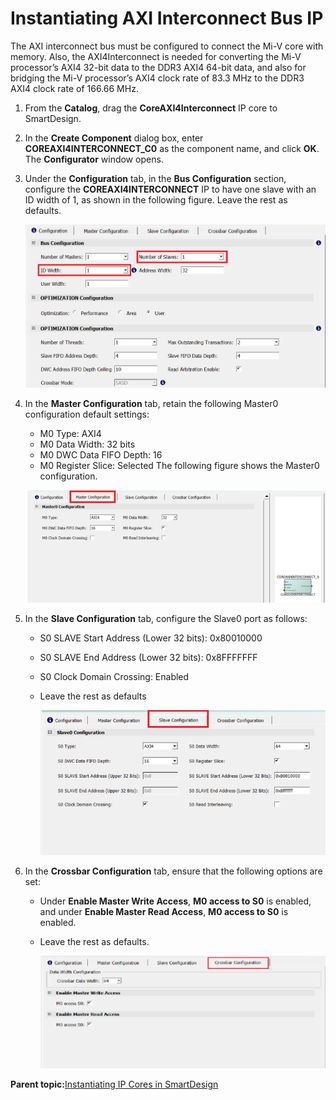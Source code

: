 # Instantiating AXI Interconnect Bus IP

The AXI interconnect bus must be configured to connect the Mi-V core with memory. Also, the AXI4Interconnect is needed for converting the Mi-V processor’s AXI4 32-bit data to the DDR3 AXI4 64-bit data, and also for bridging the Mi-V processor’s AXI4 clock rate of 83.3 MHz to the DDR3 AXI4 clock rate of 166.66 MHz.

1.  From the **Catalog**, drag the **CoreAXI4Interconnect** IP core to SmartDesign.
2.  In the **Create Component** dialog box, enter **COREAXI4INTERCONNECT\_C0** as the component name, and click **OK**. The **Configurator** window opens.
3.  Under the **Configuration** tab, in the **Bus Configuration** section, configure the **COREAXI4INTERCONNECT** IP to have one slave with an ID width of 1, as shown in the following figure. Leave the rest as defaults.

    ![](GUID-EE915941-B4F5-46D5-89FB-7E269AD09E48-low.png "CoreAXI4Interconnect Configurator – Bus Configuration Section")

4.  In the **Master Configuration** tab, retain the following Master0 configuration default settings:

    -   M0 Type: AXI4
    -   M0 Data Width: 32 bits
    -   M0 DWC Data FIFO Depth: 16
    -   M0 Register Slice: Selected
    The following figure shows the Master0 configuration.

    ![](GUID-74F11A31-8948-496F-BF94-C124DA38E57A-low.png "CoreAXI4Interconnect - Master0 Configuration")

5.  In the **Slave Configuration** tab, configure the Slave0 port as follows:
    -   S0 SLAVE Start Address \(Lower 32 bits\): 0x80010000
    -   S0 SLAVE End Address \(Lower 32 bits\): 0x8FFFFFFF
    -   S0 Clock Domain Crossing: Enabled
    -   Leave the rest as defaults

        ![](GUID-E1562ED0-1103-41EA-8B1A-D9D6988E3EF0-low.png "CoreAXI4Interconnect Configurator – Slave0 Configuration 6.")

6.  In the **Crossbar Configuration** tab, ensure that the following options are set:
    -   Under **Enable Master Write Access**, **M0 access to S0** is enabled, and under **Enable Master Read Access**, **M0 access to S0** is enabled.
    -   Leave the rest as defaults.

        ![](GUID-E3A321AC-9F95-4B33-A69B-91FE3161889F-low.png "Crossbar Configuration and Enabling Master Write Access Settings")


**Parent topic:**[Instantiating IP Cores in SmartDesign](GUID-A1861753-3831-498C-B76D-F50D448A5B80.md)

